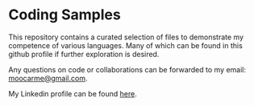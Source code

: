 # Coding Samples

This repository contains a curated selection of files to demonstrate my competence of various languages. Many of which can be found in this github profile if further exploration is desired.

Any questions on code or collaborations can be forwarded to my email: moocarme@gmail.com.

My Linkedin profile can be found [here](https://www.linkedin.com/in/matthew-moocarme-78a053b6).

